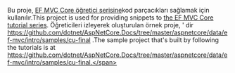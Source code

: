 <span data-ttu-id="d3c5b-101">Bu proje, [EF MVC Core öğretici serisine](https://docs.microsoft.com/aspnet/core/data/ef-mvc/intro)kod parçacıkları sağlamak için kullanılır.</span><span class="sxs-lookup"><span data-stu-id="d3c5b-101">This project is used for providing snippets to [the EF MVC Core tutorial series](https://docs.microsoft.com/aspnet/core/data/ef-mvc/intro).</span></span> <span data-ttu-id="d3c5b-102">Öğreticileri izleyerek oluşturulan örnek proje, ' dir https://github.com/dotnet/AspNetCore.Docs/tree/master/aspnetcore/data/ef-mvc/intro/samples/cu-final .</span><span class="sxs-lookup"><span data-stu-id="d3c5b-102">The sample project that's built by following the tutorials is at https://github.com/dotnet/AspNetCore.Docs/tree/master/aspnetcore/data/ef-mvc/intro/samples/cu-final.</span></span>
